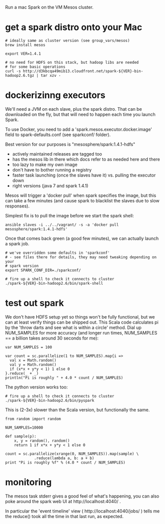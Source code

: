 Run a mac Spark on the VM Mesos cluster.

# get a spark distro onto your Mac

    # ideally same as cluster version (see group_vars/mesos)
    brew install mesos

    export VER=1.4.1

    # no need for HDFS on this stack, but hadoop libs are needed
    # for some basic operations
    curl -s http://d3kbcqa49mib13.cloudfront.net/spark-${VER}-bin-hadoop2.6.tgz | tar xzv -

# dockerizinng executors

We'll need a JVM on each slave, plus the spark distro. That can be downloaded on the fly,
but that will need to happen each time you launch Spark.

To use Docker, you need to add a 'spark.mesos.executor.docker.image' field to spark-defaults.conf
(see sparkconf/ folder).

Best version for our purposes is "mesosphere/spark:1.4.1-hdfs" 

- actively maintained releases are tagged too
- has the mesos lib in there which docs refer to as needed here and there
- too lazy to make my own image
- don't have to bother running a registry
- faster task launching (once the slaves have it) vs. pulling the executor down
- right versions (java 7 and spark 1.4.1)

Mesos will trigger a 'docker pull' when spark specifies the image, but this
can take a few minutes (and cause spark to blacklist the slaves due to slow
responses).

Simplest fix is to pull the image before we start the spark shell:

    ansible slaves -i ../../vagrant/ -s -a 'docker pull mesosphere/spark:1.4.1-hdfs'

Once that comes back green (a good few minutes), we can actually launch a spark job.

    # we've overridden some defaults in 'sparkconf'
    # - see files there for details, they may need tweaking depending on your
    # spark version
    export SPARK_CONF_DIR=./sparkconf/

    # fire up a shell to check it connects to cluster
    ./spark-${VER}-bin-hadoop2.6/bin/spark-shell

# test out spark

We don't have HDFS setup yet so things won't be fully functional, but 
we can at least verify things can be shipped out. 
This Scala code calculates pi by the 'throw darts and see what is within a circle' method.
Dial up NUM_SAMPLES for more accuracy (and longer run times, NUM_SAMPLES == a billion takes
around 30 seconds for me):

    var NUM_SAMPLES = 100
    
    var count = sc.parallelize(1 to NUM_SAMPLES).map{i =>
      val x = Math.random()
      val y = Math.random()
      if (x*x + y*y < 1) 1 else 0
    }.reduce(_ + _)
    println("Pi is roughly " + 4.0 * count / NUM_SAMPLES)

The python version works too:

    # fire up a shell to check it connects to cluster
    ./spark-${VER}-bin-hadoop2.6/bin/pyspark

This is (2-3x) slower than the Scala version, but
functionally the same.

    from random import random
    
    NUM_SAMPLES=10000
    
    def sample(p):
        x, y = random(), random()
        return 1 if x*x + y*y < 1 else 0
    
    count = sc.parallelize(xrange(0, NUM_SAMPLES)).map(sample) \
                 .reduce(lambda a, b: a + b)
    print "Pi is roughly %f" % (4.0 * count / NUM_SAMPLES)

# monitoring

The mesos task stderr gives a good feel of what's happening, you
can also poke around the spark web UI at http://localhost:4040/ .

In particular the 'event timeline' view ( http://localhost:4040/jobs/ )
tells me the reduce() took all the time in that last run, as expected.
